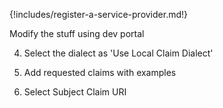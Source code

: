 
{!includes/register-a-service-provider.md!}

Modify the stuff using dev portal

4. Select the dialect as 'Use Local Claim Dialect'

5. Add requested claims with examples

6. Select Subject Claim URI
